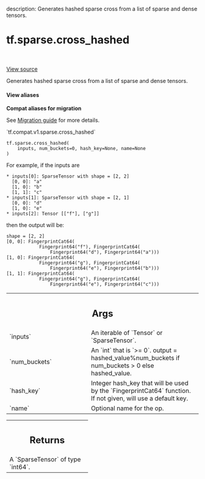 description: Generates hashed sparse cross from a list of sparse and dense tensors.

<div itemscope itemtype="http://developers.google.com/ReferenceObject">
<meta itemprop="name" content="tf.sparse.cross_hashed" />
<meta itemprop="path" content="Stable" />
</div>

# tf.sparse.cross_hashed

<!-- Insert buttons and diff -->

<table class="tfo-notebook-buttons tfo-api nocontent" align="left">

</table>

<a target="_blank" href="/code/stable/tensorflow/python/ops/sparse_ops.py">View source</a>



Generates hashed sparse cross from a list of sparse and dense tensors.

<section class="expandable">
  <h4 class="showalways">View aliases</h4>
  <p>
<b>Compat aliases for migration</b>
<p>See
<a href="https://www.tensorflow.org/guide/migrate">Migration guide</a> for
more details.</p>
<p>`tf.compat.v1.sparse.cross_hashed`</p>
</p>
</section>

<pre class="devsite-click-to-copy prettyprint lang-py tfo-signature-link">
<code>tf.sparse.cross_hashed(
    inputs, num_buckets=0, hash_key=None, name=None
)
</code></pre>



<!-- Placeholder for "Used in" -->

For example, if the inputs are

    * inputs[0]: SparseTensor with shape = [2, 2]
      [0, 0]: "a"
      [1, 0]: "b"
      [1, 1]: "c"
    * inputs[1]: SparseTensor with shape = [2, 1]
      [0, 0]: "d"
      [1, 0]: "e"
    * inputs[2]: Tensor [["f"], ["g"]]

then the output will be:

    shape = [2, 2]
    [0, 0]: FingerprintCat64(
                Fingerprint64("f"), FingerprintCat64(
                    Fingerprint64("d"), Fingerprint64("a")))
    [1, 0]: FingerprintCat64(
                Fingerprint64("g"), FingerprintCat64(
                    Fingerprint64("e"), Fingerprint64("b")))
    [1, 1]: FingerprintCat64(
                Fingerprint64("g"), FingerprintCat64(
                    Fingerprint64("e"), Fingerprint64("c")))

<!-- Tabular view -->
 <table class="responsive fixed orange">
<colgroup><col width="214px"><col></colgroup>
<tr><th colspan="2"><h2 class="add-link">Args</h2></th></tr>

<tr>
<td>
`inputs`
</td>
<td>
An iterable of `Tensor` or `SparseTensor`.
</td>
</tr><tr>
<td>
`num_buckets`
</td>
<td>
An `int` that is `>= 0`.
output = hashed_value%num_buckets if num_buckets > 0 else hashed_value.
</td>
</tr><tr>
<td>
`hash_key`
</td>
<td>
Integer hash_key that will be used by the `FingerprintCat64`
function. If not given, will use a default key.
</td>
</tr><tr>
<td>
`name`
</td>
<td>
Optional name for the op.
</td>
</tr>
</table>



<!-- Tabular view -->
 <table class="responsive fixed orange">
<colgroup><col width="214px"><col></colgroup>
<tr><th colspan="2"><h2 class="add-link">Returns</h2></th></tr>
<tr class="alt">
<td colspan="2">
A `SparseTensor` of type `int64`.
</td>
</tr>

</table>


